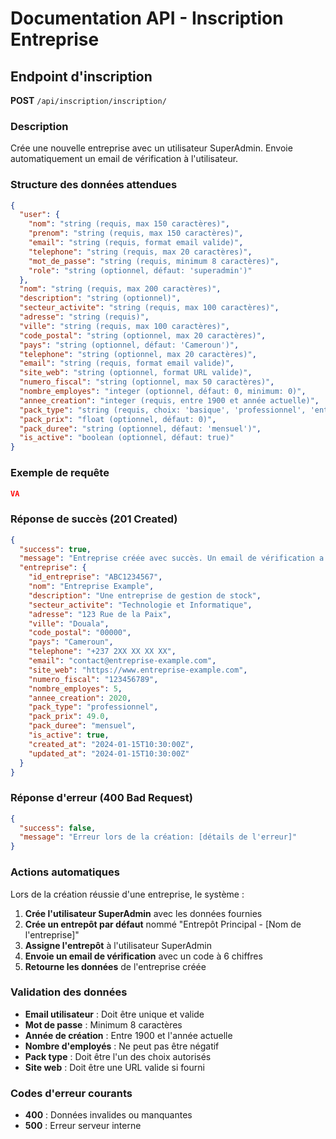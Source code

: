 # Documentation API - Inscription Entreprise

## Endpoint d'inscription

**POST** `/api/inscription/inscription/`

### Description
Crée une nouvelle entreprise avec un utilisateur SuperAdmin. Envoie automatiquement un email de vérification à l'utilisateur.

### Structure des données attendues

```json
{
  "user": {
    "nom": "string (requis, max 150 caractères)",
    "prenom": "string (requis, max 150 caractères)", 
    "email": "string (requis, format email valide)",
    "telephone": "string (requis, max 20 caractères)",
    "mot_de_passe": "string (requis, minimum 8 caractères)",
    "role": "string (optionnel, défaut: 'superadmin')"
  },
  "nom": "string (requis, max 200 caractères)",
  "description": "string (optionnel)",
  "secteur_activite": "string (requis, max 100 caractères)",
  "adresse": "string (requis)",
  "ville": "string (requis, max 100 caractères)",
  "code_postal": "string (optionnel, max 20 caractères)",
  "pays": "string (optionnel, défaut: 'Cameroun')",
  "telephone": "string (optionnel, max 20 caractères)",
  "email": "string (requis, format email valide)",
  "site_web": "string (optionnel, format URL valide)",
  "numero_fiscal": "string (optionnel, max 50 caractères)",
  "nombre_employes": "integer (optionnel, défaut: 0, minimum: 0)",
  "annee_creation": "integer (requis, entre 1900 et année actuelle)",
  "pack_type": "string (requis, choix: 'basique', 'professionnel', 'entreprise')",
  "pack_prix": "float (optionnel, défaut: 0)",
  "pack_duree": "string (optionnel, défaut: 'mensuel')",
  "is_active": "boolean (optionnel, défaut: true)"
}
```

### Exemple de requête

```json
VA 
```

### Réponse de succès (201 Created)

```json
{
  "success": true,
  "message": "Entreprise créée avec succès. Un email de vérification a été envoyé.",
  "entreprise": {
    "id_entreprise": "ABC1234567",
    "nom": "Entreprise Example",
    "description": "Une entreprise de gestion de stock",
    "secteur_activite": "Technologie et Informatique",
    "adresse": "123 Rue de la Paix",
    "ville": "Douala",
    "code_postal": "00000",
    "pays": "Cameroun",
    "telephone": "+237 2XX XX XX XX",
    "email": "contact@entreprise-example.com",
    "site_web": "https://www.entreprise-example.com",
    "numero_fiscal": "123456789",
    "nombre_employes": 5,
    "annee_creation": 2020,
    "pack_type": "professionnel",
    "pack_prix": 49.0,
    "pack_duree": "mensuel",
    "is_active": true,
    "created_at": "2024-01-15T10:30:00Z",
    "updated_at": "2024-01-15T10:30:00Z"
  }
}
```

### Réponse d'erreur (400 Bad Request)

```json
{
  "success": false,
  "message": "Erreur lors de la création: [détails de l'erreur]"
}
```

### Actions automatiques

Lors de la création réussie d'une entreprise, le système :

1. **Crée l'utilisateur SuperAdmin** avec les données fournies
2. **Crée un entrepôt par défaut** nommé "Entrepôt Principal - [Nom de l'entreprise]"
3. **Assigne l'entrepôt** à l'utilisateur SuperAdmin
4. **Envoie un email de vérification** avec un code à 6 chiffres
5. **Retourne les données** de l'entreprise créée

### Validation des données

- **Email utilisateur** : Doit être unique et valide
- **Mot de passe** : Minimum 8 caractères
- **Année de création** : Entre 1900 et l'année actuelle
- **Nombre d'employés** : Ne peut pas être négatif
- **Pack type** : Doit être l'un des choix autorisés
- **Site web** : Doit être une URL valide si fourni

### Codes d'erreur courants

- **400** : Données invalides ou manquantes
- **500** : Erreur serveur interne
























































